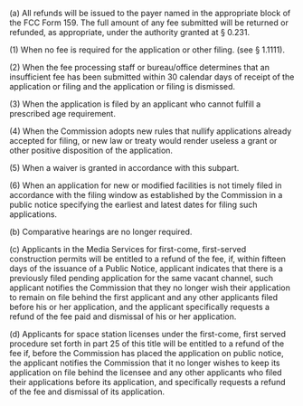 (a) All refunds will be issued to the payer named in the appropriate block of the FCC Form 159. The full amount of any fee submitted will be returned or refunded, as appropriate, under the authority granted at § 0.231.

(1) When no fee is required for the application or other filing. (see § 1.1111).

(2) When the fee processing staff or bureau/office determines that an insufficient fee has been submitted within 30 calendar days of receipt of the application or filing and the application or filing is dismissed.
                                    

(3) When the application is filed by an applicant who cannot fulfill a prescribed age requirement.

(4) When the Commission adopts new rules that nullify applications already accepted for filing, or new law or treaty would render useless a grant or other positive disposition of the application.

(5) When a waiver is granted in accordance with this subpart.
                                    

(6) When an application for new or modified facilities is not timely filed in accordance with the filing window as established by the Commission in a public notice specifying the earliest and latest dates for filing such applications.

(b) Comparative hearings are no longer required.

(c) Applicants in the Media Services for first-come, first-served construction permits will be entitled to a refund of the fee, if, within fifteen days of the issuance of a Public Notice, applicant indicates that there is a previously filed pending application for the same vacant channel, such applicant notifies the Commission that they no longer wish their application to remain on file behind the first applicant and any other applicants filed before his or her application, and the applicant specifically requests a refund of the fee paid and dismissal of his or her application.

(d) Applicants for space station licenses under the first-come, first served procedure set forth in part 25 of this title will be entitled to a refund of the fee if, before the Commission has placed the application on public notice, the applicant notifies the Commission that it no longer wishes to keep its application on file behind the licensee and any other applicants who filed their applications before its application, and specifically requests a refund of the fee and dismissal of its application.

